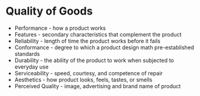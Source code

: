 # Quality of Goods

- Performance - how a product works
- Features - secondary characteristics that complement the product
- Reliability - length of time the product works before it fails
- Conformance - degree to which a product design math pre-established standards
- Durability - the ability of the product to work when subjected to everyday use
- Serviceability - speed, courtesy, and competence of repair
- Aesthetics - how product looks, feels, tastes, or smells
- Perceived Quality - image, advertising and brand name of product